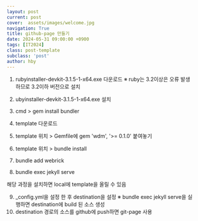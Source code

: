 ```yaml
---
layout: post
current: post
cover:  assets/images/welcome.jpg
navigation: True
title: github-page 만들기
date: 2024-05-31 09:00:00 +0900
tags: [IT2024]
class: post-template
subclass: 'post'
author: hby
---
```


1. rubyinstaller-devkit-3.1.5-1-x64.exe 다운로드
    ※ ruby는 3.2이상은 오류 발생하므로 3.2이하 버전으로 설치

2. ubyinstaller-devkit-3.1.5-1-x64.exe 설치
3. cmd > gem install bundler
4. template 다운로드
5. template 위치 > Gemfile에 gem 'wdm', '>= 0.1.0' 붙여놓기
6. template 위치 > bundle install
7. bundle add webrick
8. bundle exec jekyll serve

해당 과정을 설치하면 local에 template을 올릴 수 있음

9. _config.yml을 설정 한 후 destination을 설정
    ※ bundle exec jekyll serve을 실행하면 destination에 build 된 소스 생성
10. destination 경로의 소스를 github에 push하면 git-page 사용


